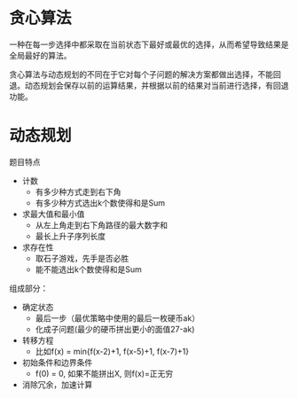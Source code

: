 # 贪心算法

一种在每一步选择中都采取在当前状态下最好或最优的选择，从而希望导致结果是全局最好的算法。



贪心算法与动态规划的不同在于它对每个子问题的解决方案都做出选择，不能回退。动态规划会保存以前的运算结果，并根据以前的结果对当前进行选择，有回退功能。



# 动态规划

题目特点

- 计数
  - 有多少种方式走到右下角
  - 有多少种方式选出k个数使得和是Sum
- 求最大值和最小值
  - 从左上角走到右下角路径的最大数字和
  - 最长上升子序列长度
- 求存在性
  - 取石子游戏，先手是否必胜
  - 能不能选出k个数使得和是Sum



组成部分：

- 确定状态
  - 最后一步（最优策略中使用的最后一枚硬币ak）
  - 化成子问题(最少的硬币拼出更小的面值27-ak)
- 转移方程
  - 比如f(x) = min{f(x-2)+1, f(x-5)+1, f(x-7)+1}
- 初始条件和边界条件
  - f(0) = 0, 如果不能拼出X, 则f(x)=正无穷
- 消除冗余，加速计算







